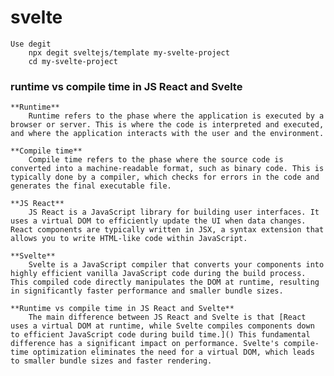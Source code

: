 # svelte

    Use degit
        npx degit sveltejs/template my-svelte-project
        cd my-svelte-project

### runtime vs compile time in JS React and Svelte

    **Runtime**
        Runtime refers to the phase where the application is executed by a browser or server. This is where the code is interpreted and executed, and where the application interacts with the user and the environment.

    **Compile time**
        Compile time refers to the phase where the source code is converted into a machine-readable format, such as binary code. This is typically done by a compiler, which checks for errors in the code and generates the final executable file.

    **JS React**
        JS React is a JavaScript library for building user interfaces. It uses a virtual DOM to efficiently update the UI when data changes. React components are typically written in JSX, a syntax extension that allows you to write HTML-like code within JavaScript.

    **Svelte**
        Svelte is a JavaScript compiler that converts your components into highly efficient vanilla JavaScript code during the build process. This compiled code directly manipulates the DOM at runtime, resulting in significantly faster performance and smaller bundle sizes.

    **Runtime vs compile time in JS React and Svelte**
        The main difference between JS React and Svelte is that [React uses a virtual DOM at runtime, while Svelte compiles components down to efficient JavaScript code during build time.]() This fundamental difference has a significant impact on performance. Svelte's compile-time optimization eliminates the need for a virtual DOM, which leads to smaller bundle sizes and faster rendering.
